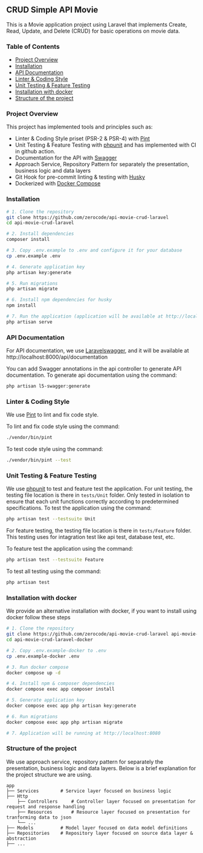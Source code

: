 ## CRUD Simple API Movie

This is a Movie application project using Laravel that implements Create, Read, Update, and Delete (CRUD) for basic operations on movie data.

### Table of Contents

-   [Project Overview](#project-overview)
-   [Installation](#installation)
-   [API Documentation](#api-documentation)
-   [Linter & Coding Style](#linter-coding-style)
-   [Unit Testing & Feature Testing](#unit-testing-feature-testing)
-   [Installation with docker](#installation-with-docker)
-   [Structure of the project](#structure-of-the-project)


### Project Overview

This project has implemented tools and principles such as:

-   Linter & Coding Style priset (PSR-2 & PSR-4) with [Pint](https://github.com/kenjis/pint)
-   Unit Testing & Feature Testing with [phpunit](https://phpunit.de) and has implemented with CI in github action.
-   Documentation for the API with [Swagger](https://github.com/justinrainmaker/laravelswagger)
-   Approach Service, Repository Pattern for separately the presentation, business logic and data layers
-   Git Hook for pre-commit linting & testing with [Husky](https://github.com/typicode/husky)
-   Dockerized with [Docker Compose](https://docs.docker.com/compose/)

### Installation

```bash
# 1. Clone the repository
git clone https://github.com/zerocode/api-movie-crud-laravel
cd api-movie-crud-laravel

# 2. Install dependencies
composer install

# 3. Copy .env.example to .env and configure it for your database
cp .env.example .env

# 4. Generate application key
php artisan key:generate

# 5. Run migrations
php artisan migrate

# 6. Install npm dependencies for husky
npm install

# 7. Run the application (application will be available at http://localhost:8000)
php artisan serve
```

### API Documentation

For API documentation, we use [Laravelswagger](https://github.com/justinrainmaker/laravelswagger), and it will be available at http://localhost:8000/api/documentation

You can add Swagger annotations in the api controller to generate API documentation.
To generate api documentation using the command:

```bash
php artisan l5-swagger:generate
```

### Linter & Coding Style

We use [Pint](https://github.com/kenjis/pint) to lint and fix code style.

To lint and fix code style using the command:

```bash
./vendor/bin/pint
```

To test code style using the command:

```bash
./vendor/bin/pint --test
```

### Unit Testing & Feature Testing

We use [phpunit](https://phpunit.de) to test and feature test the application.
For unit testing, the testing file location is there in `tests/Unit` folder.
Only tested in isolation to ensure that each unit functions correctly according to predetermined specifications.
To test the application using the command:

```bash
php artisan test --testsuite Unit
```

For feature testing, the testing file location is there in `tests/Feature` folder.
This testing uses for intagration test like api test, database test, etc.

To feature test the application using the command:

```bash
php artisan test --testsuite Feature
```

To test all testing using the command:

```bash
php artisan test
```

### Installation with docker

We provide an alternative installation with docker, if you want to install using docker follow these steps

```bash
# 1. Clone the repository
git clone https://github.com/zerocode/api-movie-crud-laravel api-movie-crud-laravel-docker
cd api-movie-crud-laravel-docker

# 2. Copy .env.example-docker to .env
cp .env.example-docker .env

# 3. Run docker compose
docker compose up -d

# 4. Install npm & composer dependencies
docker compose exec app composer install

# 5. Generate application key
docker compose exec app php artisan key:generate

# 6. Run migrations
docker compose exec app php artisan migrate

# 7. Application will be running at http://localhost:8080
```

### Structure of the project

We use approach service, repository pattern for separately the presentation, business logic and data layers.
Below is a brief explanation for the project structure we are using.

```
app
├── Services        # Service layer focused on business logic
├── Http
    ├── Controllers     # Controller layer focused on presentation for request and response handling
    ├── Resources       # Resource layer focused on presentation for tranforming data to json
    └── ...
├── Models          # Model layer focused on data model definitions
├── Repositories    # Repository layer focused on source data layer & abstraction
├── ...
```

